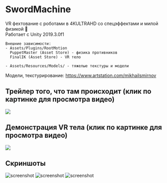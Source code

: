 # SwordMachine
VR фехтование с роботами в 4KULTRAHD со спецэффектами и милой физикой 🙂  
Работает с Unity 2019.3.0f1
```
Внешние зависимости:
- Assets/Plugins/RootMotion  
  PuppetMaster (Asset Store) - физика противников  
  FinalIK (Asset Store) - VR тело  
  
- Assets/Resources/Models/ - тяжелые текстуры и модели  
```  
Модели, текстурирование: https://www.artstation.com/mikhailsmirnov
## Трейлер того, что там происходит (клик по картинке для просмотра видео)  
[![](http://img.youtube.com/vi/6kroJbSi0lA/0.jpg)](http://www.youtube.com/watch?v=6kroJbSi0lA "Video Trailer")
  
## Демонстрация VR тела (клик по картинке для просмотра видео)  
[![](http://img.youtube.com/vi/O7FEUpYBwIM/0.jpg)](http://www.youtube.com/watch?v=O7FEUpYBwIM "VR Body demo")
  
## Скриншоты 
![screenshot](https://github.com/wndenis/SwordMachine/raw/master/Screenshots/3.png)
![screenshot](https://github.com/wndenis/SwordMachine/raw/master/Screenshots/1.png)
![screenshot](https://github.com/wndenis/SwordMachine/raw/master/Screenshots/2.png)
